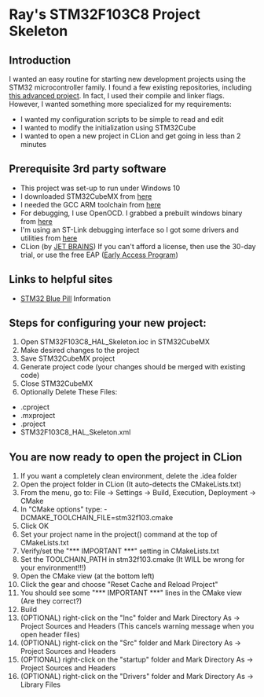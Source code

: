 # Ray's STM32F103C8 Project Skeleton
## Introduction
I wanted an easy routine for starting new development projects using the STM32
microcontroller family. I found a few existing repositories, including
[this advanced project](https://github.com/ObKo/stm32-cmake). In fact, I used
their compile and linker flags. However, I wanted something more specialized
for my requirements:
* I wanted my configuration scripts to be simple to read and edit
* I wanted to modify the initialization using STM32Cube
* I wanted to open a new project in CLion and get going in less than 2 minutes      

## Prerequisite 3rd party software
* This project was set-up to run under Windows 10
* I downloaded STM32CubeMX from [here](http://www.st.com/content/st_com/en/products/embedded-software/mcus-embedded-software/stm32-embedded-software/stm32cube-embedded-software/stm32cubef1.html)
* I needed the GCC ARM toolchain from [here](https://developer.arm.com/open-source/gnu-toolchain/gnu-rm/downloads)
* For debugging, I use OpenOCD. I grabbed a prebuilt windows binary from [here](https://github.com/gnu-mcu-eclipse/openocd/releases)
* I'm using an ST-Link debugging interface so I got some drivers and utilities from [here](http://www.st.com/content/st_com/en/products/development-tools/software-development-tools/stm32-software-development-tools/stm32-programmers/stsw-link004.html)
* CLion (by [JET BRAINS](https://www.jetbrains.com/clion/?fromMenu)) If you can't afford a license,
then use the 30-day trial, or use the free EAP ([Early Access Program](https://www.jetbrains.com/clion/nextversion/)) 

## Links to helpful sites
* [STM32 Blue Pill](http://wiki.stm32duino.com/index.php?title=Blue_Pill) Information 

## Steps for configuring your new project:

1. Open STM32F103C8_HAL_Skeleton.ioc in STM32CubeMX
1. Make desired changes to the project
1. Save STM32CubeMX project
1. Generate project code (your changes should be merged with existing code)
1. Close STM32CubeMX
1. Optionally Delete These Files:
* .cproject
* .mxproject
* .project
* STM32F103C8_HAL_Skeleton.xml

## You are now ready to open the project in CLion
1. If you want a completely clean environment, delete the .idea folder
1. Open the project folder in CLion (It auto-detects the CMakeLists.txt)
1. From the menu, go to: File -> Settings -> Build, Execution, Deployment -> CMake
1. In "CMake options" type: -DCMAKE_TOOLCHAIN_FILE=stm32f103.cmake
1. Click OK
1. Set your project name in the project() command at the top of CMakeLists.txt
1. Verify/set the "*** IMPORTANT ***" setting in CMakeLists.txt
1. Set the TOOLCHAIN_PATH in stm32f103.cmake (It WILL be wrong for your environment!!!)  
1. Open the CMake view (at the bottom left)
1. Click the gear and choose "Reset Cache and Reload Project"
1. You should see some "*** IMPORTANT ***" lines in the CMake view (Are they correct?) 
1. Build
1. (OPTIONAL) right-click on the "Inc" folder and Mark Directory As -> Project Sources and Headers (This cancels warning message when you open header files)
1. (OPTIONAL) right-click on the "Src" folder and Mark Directory As -> Project Sources and Headers
1. (OPTIONAL) right-click on the "startup" folder and Mark Directory As -> Project Sources and Headers
1. (OPTIONAL) right-click on the "Drivers" folder and Mark Directory As -> Library Files

